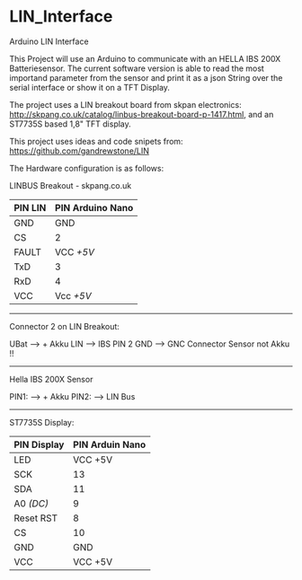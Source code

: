 # LIN_Interface
Arduino LIN Interface

This Project will use an Arduino to communicate with an HELLA IBS 200X Batteriesensor. The current software version is able to read the most importand parameter from the sensor and print it as a json String over the serial interface or show it on a TFT Display.

The project uses a LIN breakout board from skpan electronics: http://skpang.co.uk/catalog/linbus-breakout-board-p-1417.html, and an ST7735S based 1,8" TFT display.

This project uses ideas and code snipets from: https://github.com/gandrewstone/LIN

The Hardware configuration is as follows:

LINBUS Breakout - skpang.co.uk

|PIN LIN    |   PIN Arduino Nano |
|-----------|--------------------|
| GND       |  GND |  
| CS        |  2                 |
| FAULT     |  VCC *+5V*  |
| TxD       |  3                 |
| RxD       |  4                 |
| VCC       |  Vcc *+5V* |

********************************************************************
Connector 2 on LIN Breakout:

UBat --> + Akku
LIN  --> IBS PIN 2
GND  --> GNC Connector Sensor not Akku !!
********************************************************************
Hella IBS 200X Sensor

PIN1: --> + Akku
PIN2: --> LIN Bus
******************************************************************** 
ST7735S Display:

|PIN Display  |  PIN Arduin Nano|
|---|----|
|LED          |  VCC +5V |
|SCK          |  13 |
|SDA          |  11 |
|A0 *(DC)*      |  9 |
|Reset RST    |  8 |
|CS           |  10 |
GND          |  GND
VCC          |  VCC +5V
